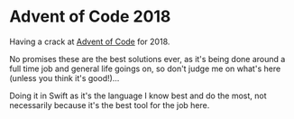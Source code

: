 # Advent of Code 2018

Having a crack at [Advent of Code](https://adventofcode.com) for 2018.

No promises these are the best solutions ever, as it's being done around a full time job and general life goings on, so don't judge me on what's here (unless you think it's good!)…

Doing it in Swift as it's the language I know best and do the most, not necessarily because it's the best tool for the job here.

